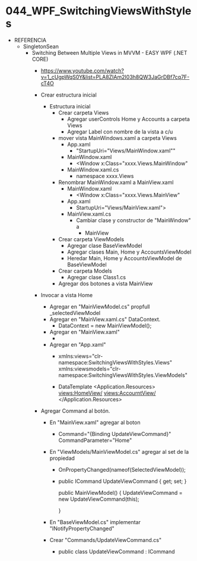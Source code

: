 # 044_WPF_SwitchingViewsWithStyles

- REFERENCIA
	- SingletonSean
		- Switching Between Multiple Views in MVVM - EASY WPF (.NET CORE)
			- https://www.youtube.com/watch?v=1_cUgpWqS0Y&list=PLA8ZIAm2I03h8QW3JaGrDBf7cq7F-cT4O
			
			- Crear estructura inicial
				- Estructura inicial
					- Crear carpeta Views
						- Agregar userControls Home y Accounts a carpeta Views
						- Agregar Label con nombre de la vista a c/u
					- mover vista MainWindows.xaml a carpeta Views
						- App.xaml 
							- "StartupUri="Views/MainWindow.xaml""
						- MainWindow.xaml
							- <Window x:Class="xxxx.Views.MainWindow"
						- MainWindow.xaml.cs
							- namespace xxxx.Views
					- Renombrar MainWindow.xaml a MainView.xaml
						- MainWindow.xaml
							- <Window x:Class="xxxx.Views.MainView"
						- App.xaml 
							- StartupUri="Views/MainView.xaml">
						- MainView.xaml.cs
							- Cambiar clase y constructor de "MainWindow" a
								- MainView
					- Crear carpeta ViewModels
						- Agregar clase BaseViewModel
						- Agregar clases Main, Home y AccountsViewModel 
						- Heredar Main, Home y AccountsViewModel de BaseViewModel
					- Crear carpeta Models
						- Agregar clase Class1.cs
					- Agregar dos botones a vista MainView
					
			- Invocar a vista Home
				- Agregar en "MainViewModel.cs" propfull _selectedViewModel
				- Agregar en "MainView.xaml.cs" DataContext.
					- DataContext = new MainViewModel();
				- Agregar en "MainView.xaml" 
					- <ContentControl Content="{Binding SelectedViewModel}" />
				- Agregar en "App.xaml"
					- xmlns:views="clr-namespace:SwitchingViewsWithStyles.Views"
					  xmlns:viewsmodels="clr-namespace:SwitchingViewsWithStyles.ViewModels"
					  
					- DataTemplate
						<Application.Resources>
							<DataTemplate DataType="{x:Type viewsmodels:HomeViewModel}">
								<views:HomeView/>
							</DataTemplate>
							<DataTemplate DataType="{x:Type viewsmodels:AccourntViewModel}">
								<views:AccourntView/>
							</DataTemplate>
						</Application.Resources>
						
			- Agregar Command al botón.
				- En "MainView.xaml" agregar al boton
					- Command="{Binding UpdateViewCommand}"
					  CommandParameter="Home"
					  
				- En "ViewModels/MainViewModel.cs" agregar al set de la propiedad
					- OnPropertyChanged(nameof(SelectedViewModel));
					  
					- public ICommand UpdateViewCommand { get; set; }
					  
					  
					  public MainViewModel()
					  {
					  	UpdateViewCommand = new UpdateViewCommand(this);
					  
					  }
					  
				- En "BaseViewModel.cs" implementar "INotifyPropertyChanged"
				- Crear "Commands/UpdateViewCommand.cs"
					- public class UpdateViewCommand : ICommand